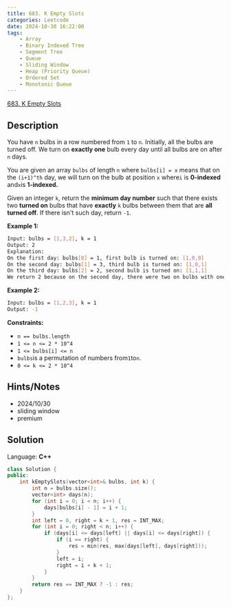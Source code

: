 ```yaml
---
title: 683. K Empty Slots
categories: Leetcode
date: 2024-10-30 16:22:00
tags:
    - Array
    - Binary Indexed Tree
    - Segment Tree
    - Queue
    - Sliding Window
    - Heap (Priority Queue)
    - Ordered Set
    - Monotonic Queue
---
```


[683. K Empty Slots](https://leetcode.com/problems/k-empty-slots/description/)

## Description

You have `n` bulbs in a row numbered from `1` to `n`. Initially, all the bulbs are turned off. We turn on **exactly one**  bulb every day until all bulbs are on after `n` days.

You are given an array `bulbs` of length `n` where `bulbs[i] = x` means that on the `(i+1)^th` day, we will turn on the bulb at position `x` where`i` is **0-indexed** and`x`is **1-indexed.**

Given an integer `k`, return the **minimum day number**  such that there exists two **turned on**  bulbs that have **exactly** `k` bulbs between them that are **all turned off**. If there isn't such day, return `-1`.

**Example 1:**

```bash
Input: bulbs = [1,3,2], k = 1
Output: 2
Explanation:
On the first day: bulbs[0] = 1, first bulb is turned on: [1,0,0]
On the second day: bulbs[1] = 3, third bulb is turned on: [1,0,1]
On the third day: bulbs[2] = 2, second bulb is turned on: [1,1,1]
We return 2 because on the second day, there were two on bulbs with one off bulb between them.
```

**Example 2:**

```bash
Input: bulbs = [1,2,3], k = 1
Output: -1
```

**Constraints:**

- `n == bulbs.length`
- `1 <= n <= 2 * 10^4`
- `1 <= bulbs[i] <= n`
- `bulbs`is a permutation of numbers from`1`to`n`.
- `0 <= k <= 2 * 10^4`

## Hints/Notes

- 2024/10/30
- sliding window
- premium

## Solution

Language: **C++**

```C++
class Solution {
public:
    int kEmptySlots(vector<int>& bulbs, int k) {
        int n = bulbs.size();
        vector<int> days(n);
        for (int i = 0; i < n; i++) {
            days[bulbs[i] - 1] = i + 1;
        }
        int left = 0, right = k + 1, res = INT_MAX;
        for (int i = 0; right < n; i++) {
            if (days[i] <= days[left] || days[i] <= days[right]) {
                if (i == right) {
                    res = min(res, max(days[left], days[right]));
                }
                left = i;
                right = i + k + 1;
            }
        }
        return res == INT_MAX ? -1 : res;
    }
};
```
